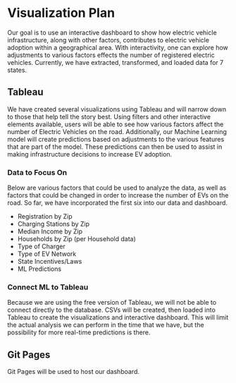 # Visualization Plan
Our goal is to use an interactive dashboard to show how electric vehicle infrastructure, along with other factors, contributes to electric vehicle adoption within a geographical area.  With interactivity, one can explore how adjustments to various factors effects the number of registered electric vehicles.  Currently, we have extracted, transformed, and loaded data for 7 states. 

## Tableau
We have created several visualizations using Tableau and will narrow down to those that help tell the story best. Using filters and other interactive elements available, users will be able to see how various factors affect the number of Electric Vehicles on the road. Additionally, our Machine Learning model will create predictions based on adjustments to the various features that are part of the model.  These predictions can then be used to assist in making infrastructure decisions to increase EV adoption.

### Data to Focus On
Below are various factors that could be used to analyze the data, as well as factors that could be changed in order to increase the number of EVs on the road. So far, we have incorporated the first six into our data and dashboard.

- Registration by Zip
- Charging Stations by Zip
- Median Income by Zip
- Households by Zip (per Household data)
- Type of Charger
- Type of EV Network
- State Incentives/Laws
- ML Predictions



### Connect ML to Tableau
Because we are using the free version of Tableau, we will not be able to connect directly to the database.  CSVs will be created, then loaded into Tableau to create the visualizations and interactive dashboard.  This will limit the actual analysis we can perform in the time that we have, but the possibility for more real-time predictions is there. 

## Git Pages
Git Pages will be used to host our dashboard.
